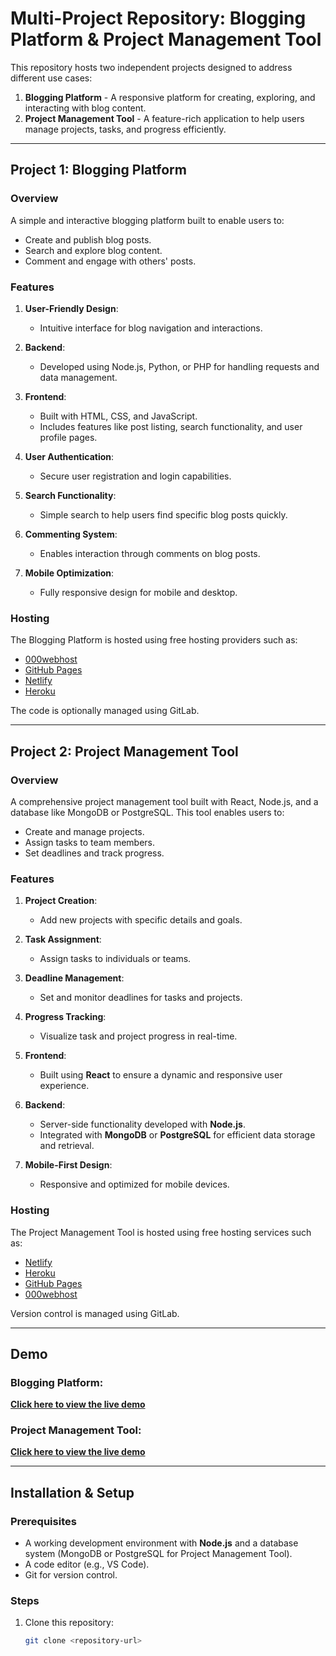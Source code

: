 # Multi-Project Repository: Blogging Platform & Project Management Tool

This repository hosts two independent projects designed to address different use cases:  
1. **Blogging Platform** - A responsive platform for creating, exploring, and interacting with blog content.  
2. **Project Management Tool** - A feature-rich application to help users manage projects, tasks, and progress efficiently.

---

## Project 1: Blogging Platform

### Overview  
A simple and interactive blogging platform built to enable users to:  
- Create and publish blog posts.  
- Search and explore blog content.  
- Comment and engage with others' posts.  

### Features  
1. **User-Friendly Design**:  
   - Intuitive interface for blog navigation and interactions.  

2. **Backend**:  
   - Developed using Node.js, Python, or PHP for handling requests and data management.  

3. **Frontend**:  
   - Built with HTML, CSS, and JavaScript.  
   - Includes features like post listing, search functionality, and user profile pages.  

4. **User Authentication**:  
   - Secure user registration and login capabilities.  

5. **Search Functionality**:  
   - Simple search to help users find specific blog posts quickly.  

6. **Commenting System**:  
   - Enables interaction through comments on blog posts.  

7. **Mobile Optimization**:  
   - Fully responsive design for mobile and desktop.  

### Hosting  
The Blogging Platform is hosted using free hosting providers such as:  
- [000webhost](https://www.000webhost.com/)  
- [GitHub Pages](https://pages.github.com/)  
- [Netlify](https://www.netlify.com/)  
- [Heroku](https://www.heroku.com/)

The code is optionally managed using GitLab.  

---

## Project 2: Project Management Tool

### Overview  
A comprehensive project management tool built with React, Node.js, and a database like MongoDB or PostgreSQL. This tool enables users to:  
- Create and manage projects.  
- Assign tasks to team members.  
- Set deadlines and track progress.

### Features  
1. **Project Creation**:  
   - Add new projects with specific details and goals.  

2. **Task Assignment**:  
   - Assign tasks to individuals or teams.  

3. **Deadline Management**:  
   - Set and monitor deadlines for tasks and projects.  

4. **Progress Tracking**:  
   - Visualize task and project progress in real-time.  

5. **Frontend**:  
   - Built using **React** to ensure a dynamic and responsive user experience.  

6. **Backend**:  
   - Server-side functionality developed with **Node.js**.  
   - Integrated with **MongoDB** or **PostgreSQL** for efficient data storage and retrieval.  

7. **Mobile-First Design**:  
   - Responsive and optimized for mobile devices.  

### Hosting  
The Project Management Tool is hosted using free hosting services such as:  
- [Netlify](https://www.netlify.com/)  
- [Heroku](https://www.heroku.com/)  
- [GitHub Pages](https://pages.github.com/)  
- [000webhost](https://www.000webhost.com/)

Version control is managed using GitLab.  

---

## Demo  

### Blogging Platform:  
[**Click here to view the live demo**](#)  

### Project Management Tool:  
[**Click here to view the live demo**](#)  

---

## Installation & Setup  

### Prerequisites  
- A working development environment with **Node.js** and a database system (MongoDB or PostgreSQL for Project Management Tool).  
- A code editor (e.g., VS Code).  
- Git for version control.

### Steps  
1. Clone this repository:  
   ```bash
   git clone <repository-url>

